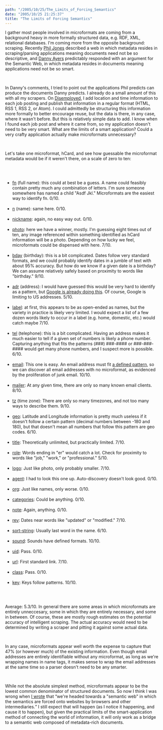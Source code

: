 ```yaml
---
path: "/2005/10/25/The_Limits_of_Forcing_Semantics" 
date: "2005/10/25 21:25:37" 
title: "The Limits of Forcing Semantics" 
---
```

<p>I gather most people involved in microformats are coming from a background heavy in more formally structured data, e.g. RDF, XML, relational databases. I'm coming more from the opposite background: scraping. Recently <a href="http://platformwars.blogspot.com/2005/10/alternatives-to-semantic-web.html">Phil Jones</a> described a web in which metadata resides in scraping/parsing applications meaning documents need not be so descriptive, and <a href="http://dannyayers.com/archives/2005/10/24/an-alternative-the-synweb/">Danny Ayers</a> predictably responded with an argument for the Semantic Web, in which metadata resides in documents meaning applications need not be so smart.</p><br><p>In Danny's comments, I tried to point out the applications Phil predicts can produce the documents Danny predicts. I already do a small amount of this with all my scrapers. On <a href="http://disemployed.com/">Disemployed</a>, I add location and time information to each job posting and publish that information in a regular format (HTML, RSS 1, RSS 2, or Atom). I could admittedly be structuring this information more formally to better encourage reuse, but the data is there, in any case, where it wasn't before. But this is relatively simple data to add. I know when I found each job post and where it came from, so my application doesn't need to be very smart. What are the limits of a smart application? Could a very crafty application actually make microformats unnecessary?</p><br><p>Let's take one microformat, hCard, and see how guessable the microformat metadata would be if it weren't there, on a scale of zero to ten:</p><br><ul><br>	<li><a href="http://microformats.org/wiki/hcard-examples#3.1.1_FN_Type_Definition">fn</a> (full name): this could at best be a guess. A name could feasibly contain pretty much any combination of letters. I'm sure someone somewhere has named a child "Asdf Jkl." Microformats are the easiest way to identify fn. 0/10.</li><br>	<li><a href="http://microformats.org/wiki/hcard-examples#3.1.2_N_Type_Definition">n</a> (name): same here. 0/10.</li><br>	<li><a href="http://microformats.org/wiki/hcard-examples#3.1.3_NICKNAME_Type_Definition">nickname</a>: again, no easy way out. 0/10.</li><br>	<li><a href="http://microformats.org/wiki/hcard-examples#3.1.4_PHOTO_Type_Definition">photo</a>: here we have a winner, mostly. I'm guessing eight times out of ten, any image referenced within something identified as hCard information will be a photo. Depending on how lucky we feel, microformats could be dispensed with here. 7/10.</li><br>	<li><a href="http://microformats.org/wiki/hcard-examples#3.1.5_BDAY_Type_Definition">bday</a> (birthday): this is a bit complicated. Dates follow very standard formats, and we could probably identify dates in a jumble of text with about 95% accuracy. But how do we know if a given date is a birthday? We can assume relatively safely based on proximity to words like "birthday." 9/10.</li><br>	<li><a href="http://microformats.org/wiki/hcard-examples#3.2.1_ADR_Type_Definition">adr</a> (address): I would have guessed this would be very hard to identify as a pattern, but <a href="http://blog.outer-court.com/archive/2005-02-16-n59.html">Google is already doing this</a>. Of course, Google is limiting to US addresses. 5/10.</li><br>	<li><a href="http://microformats.org/wiki/hcard-examples#3.2.2_LABEL_Type_Definition">label</a>: at first, this appears to be as open-ended as names, but the variety in practice is likely very limited.  I would expect a list of a few dozen words likely to occur in a label (e.g. home, domestic, etc.) would catch maybe 7/10.</li><br>	<li><a href="http://microformats.org/wiki/hcard-examples#3.3.1_TEL_Type_Definition">tel</a> (telephone): this is a bit complicated. Having an address makes it much easier to tell if a given set of numbers is likely a phone number. Capturing anything that fits the patterns (###) ###-#### or ###-###-#### would get many phone numbers, and I suspect more is possible. 6/10.</li><br>	<li><a href="http://microformats.org/wiki/hcard-examples#3.3.2_EMAIL_Type_Definition">email</a>: This one is easy. An email address must fit <a href="http://www.faqs.org/rfcs/rfc822.html">a defined pattern</a>, so we can discover all email addresses with no microformat, as evidenced by the proliferation of junk email. 10/10.</li><br>	<li><a href="http://microformats.org/wiki/hcard-examples#3.3.3_MAILER_Type_Definition">mailer</a>: At any given time, there are only so many known email clients. 8/10.</li><br>	<li><a href="http://microformats.org/wiki/hcard-examples#3.4.1_TZ_Type_Definition">tz</a> (time zone): There are only so many timezones, and not too many ways to describe them. 9/10.</li><br>	<li><a href="http://microformats.org/wiki/hcard-examples#3.4.2_GEO_Type_Definition">geo</a>: Latitude and Longitude information is pretty much useless if it doesn't follow a certain pattern (decimal numbers between -180 and 180), but that doesn't mean all numbers that follow this pattern are geo codes. 6/10.</li><br>	<li><a href="http://microformats.org/wiki/hcard-examples#3.5.1_TITLE_Type_Definition">title</a>: Theoretically unlimited, but practically limited. 7/10.</li><br>	<li><a href="http://microformats.org/wiki/hcard-examples#3.5.2_ROLE_Type_Definition">role</a>: Words ending in "er" would catch a lot. Check for proximity to words like "job," "work," or "professional." 5/10.</li><br>	<li><a href="http://microformats.org/wiki/hcard-examples#3.5.3_LOGO_Type_Definition">logo</a>: Just like photo, only probably smaller. 7/10.</li><br>	<li><a href="http://microformats.org/wiki/hcard-examples#3.5.4_AGENT_Type_Definition">agent</a>: I had to look this one up. Auto-discovery doesn't look good. 0/10.</li><br>	<li><a href="http://microformats.org/wiki/hcard-examples#3.5.5_ORG_Type_Definition">org</a>: Just like names, only worse. 0/10.</li><br>	<li><a href="http://microformats.org/wiki/hcard-examples#3.6.1_CATEGORIES_Type_Definition">categories</a>: Could be anything. 0/10.</li><br>	<li><a href="http://microformats.org/wiki/hcard-examples#3.6.2_NOTE_Type_Definition">note</a>: Again, anything. 0/10.</li><br>	<li><a href="http://microformats.org/wiki/hcard-examples#3.6.4_REV_Type_Definition">rev</a>: Dates near words like "updated" or "modified." 7/10.</li><br>	<li><a href="http://microformats.org/wiki/hcard-examples#3.6.5_SORT-STRING_Type_Definition">sort-string</a>: Usually last word in the name. 6/10.</li><br>	<li><a href="http://microformats.org/wiki/hcard-examples#3.6.6_SOUND_Type_Definition">sound</a>: Sounds have defined formats. 10/10.</li><br>	<li><a href="http://microformats.org/wiki/hcard-examples#3.6.7_UID_Type_Definition">uid</a>: Pass. 0/10.</li><br>	<li><a href="http://microformats.org/wiki/hcard-examples#3.6.8_URL_Type_Definition">url</a>: First standard link. 7/10.</li><br>	<li><a href="http://microformats.org/wiki/hcard-examples#3.7.1_CLASS_Type_Definition">class</a>: Pass. 0/10.</li><br>	<li><a href="http://microformats.org/wiki/hcard-examples#3.7.2_KEY_Type_Definition">key</a>: Keys follow patterns. 10/10.</li><br></ul><br><p>Average: 5.3/10. In general there are some areas in which microformats are entirely unneccesary, some in which they are entirely necessary, and some in between. Of course, these are mostly rough estimates on the potential accuracy of intelligent scraping. The actual accuracy would need to be determined by writing a scraper and pitting it against some actual data.</p><br><p>In any case, microformats appear well worth the expense to capture that 47% (or however much) of the existing information. Even though email addresses are entirely identifiable without any microformat, as long as we're wrapping names in name tags, it makes sense to wrap the email addresses at the same time so a parser doesn't need to be any smarter.</p><br><p>While not the absolute simplest method, microformats appear to be the lowest common denominator of structured documents. So now I think I was wrong when <a href="http://typewriting.org/2005/08/02/PiggyBank_and_Forced_Semantics/">I wrote</a> that <q>we're headed towards a "semantic web" in which the semantics are forced onto websites by browsers and other intermediaries.</q> I still expect that will happen (as I notice it happening, and cause it to happen), but given the practical limits of the smart-application method of connecting the world of information, it will only work as a bridge to a semantic web composed of metadata-rich documents.</p>